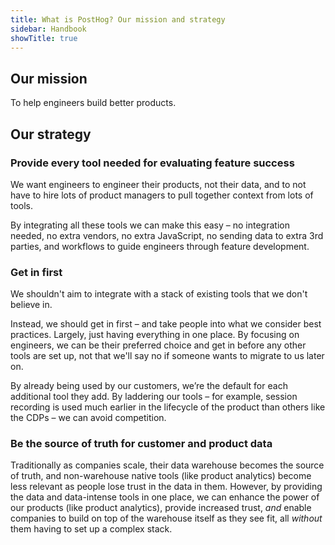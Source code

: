 ```yaml
---
title: What is PostHog? Our mission and strategy
sidebar: Handbook
showTitle: true
---
```


## Our mission

To help engineers build better products.

## Our strategy

### Provide every tool needed for evaluating feature success

We want engineers to engineer their products, not their data, and to not have to hire lots of product managers to pull together context from lots of tools.

By integrating all these tools we can make this easy – no integration needed, no extra vendors, no extra JavaScript, no sending data to extra 3rd parties, and workflows to guide engineers through feature development.

### Get in first

We shouldn't aim to integrate with a stack of existing tools that we don't believe in.

Instead, we should get in first – and take people into what we consider best practices. Largely, just having everything in one place. By focusing on engineers, we can be their preferred choice and get in before any other tools are set up, not that we'll say no if someone wants to migrate to us later on.

By already being used by our customers, we’re the default for each additional tool they add. By laddering our tools – for example, session recording is used much earlier in the lifecycle of the product than others like the CDPs – we can avoid competition.

### Be the source of truth for customer and product data

Traditionally as companies scale, their data warehouse becomes the source of truth, and non-warehouse native tools (like product analytics) become less relevant as people lose trust in the data in them. However, by providing the data and data-intense tools in one place, we can enhance the power of our products (like product analytics), provide increased trust, _and_ enable companies to build on top of the warehouse itself as they see fit, all _without_ them having to set up a complex stack.